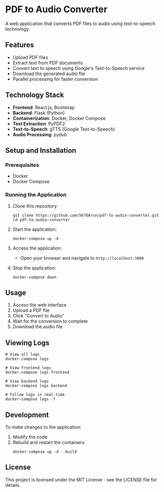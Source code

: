 # PDF to Audio Converter

A web application that converts PDF files to audio using text-to-speech technology.

## Features

- Upload PDF files
- Extract text from PDF documents
- Convert text to speech using Google's Text-to-Speech service
- Download the generated audio file
- Parallel processing for faster conversion

## Technology Stack

- **Frontend**: React.js, Bootstrap
- **Backend**: Flask (Python)
- **Containerization**: Docker, Docker Compose
- **Text Extraction**: PyPDF2
- **Text-to-Speech**: gTTS (Google Text-to-Speech)
- **Audio Processing**: pydub

## Setup and Installation

### Prerequisites

- Docker
- Docker Compose

### Running the Application

1. Clone this repository:
   ```
   git clone https://github.com/5676Arun/pdf-to-audio-converter.git
   cd pdf-to-audio-converter
   ```

2. Start the application:
   ```
   docker-compose up -d
   ```

3. Access the application:
   - Open your browser and navigate to `http://localhost:3000`

4. Stop the application:
   ```
   docker-compose down
   ```

## Usage

1. Access the web interface
2. Upload a PDF file
3. Click "Convert to Audio"
4. Wait for the conversion to complete
5. Download the audio file

## Viewing Logs

```
# View all logs
docker-compose logs

# View frontend logs
docker-compose logs frontend

# View backend logs
docker-compose logs backend

# Follow logs in real-time
docker-compose logs -f
```

## Development

To make changes to the application:

1. Modify the code
2. Rebuild and restart the containers:
   ```
   docker-compose up -d --build
   ```

## License

This project is licensed under the MIT License - see the LICENSE file for details. 